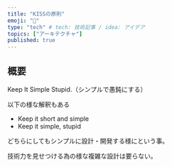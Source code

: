 ```yaml
---
title: "KISSの原則"
emoji: "📑"
type: "tech" # tech: 技術記事 / idea: アイデア
topics: ["アーキテクチャ"]
published: true
---
```


## 概要
Keep It Simple Stupid.（シンプルで愚鈍にする）


以下の様な解釈もある

* Keep it short and simple
* Keep it simple, stupid

どちらにしてもシンプルに設計・開発する様にという事。

技術力を見せつける為の様な複雑な設計は要らない。
